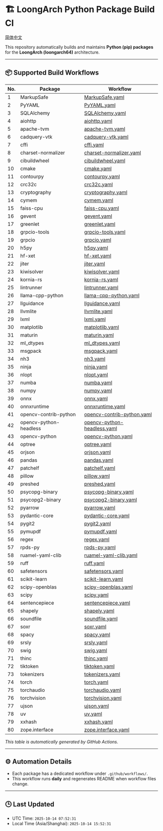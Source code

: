 # 🏗️ LoongArch Python Package Build CI

[简体中文](./README_zh.md)

This repository automatically builds and maintains **Python (pip) packages** for the **LoongArch (loongarch64)** architecture.

---

## 📦 Supported Build Workflows

| No. | Package | Workflow |
|-----|----------|-----------|
| 1 | MarkupSafe | [MarkupSafe.yaml](https://github.com/Loongson-Cloud-Community/pypi/blob/main/.github/workflows/MarkupSafe.yaml) |
| 2 | PyYAML | [PyYAML.yaml](https://github.com/Loongson-Cloud-Community/pypi/blob/main/.github/workflows/PyYAML.yaml) |
| 3 | SQLAlchemy | [SQLAlchemy.yaml](https://github.com/Loongson-Cloud-Community/pypi/blob/main/.github/workflows/SQLAlchemy.yaml) |
| 4 | aiohttp | [aiohttp.yaml](https://github.com/Loongson-Cloud-Community/pypi/blob/main/.github/workflows/aiohttp.yaml) |
| 5 | apache-tvm | [apache-tvm.yaml](https://github.com/Loongson-Cloud-Community/pypi/blob/main/.github/workflows/apache-tvm.yaml) |
| 6 | cadquery-vtk | [cadquery-vtk.yaml](https://github.com/Loongson-Cloud-Community/pypi/blob/main/.github/workflows/cadquery-vtk.yaml) |
| 7 | cffi | [cffi.yaml](https://github.com/Loongson-Cloud-Community/pypi/blob/main/.github/workflows/cffi.yaml) |
| 8 | charset-normalizer | [charset-normalizer.yaml](https://github.com/Loongson-Cloud-Community/pypi/blob/main/.github/workflows/charset-normalizer.yaml) |
| 9 | cibuildwheel | [cibuildwheel.yaml](https://github.com/Loongson-Cloud-Community/pypi/blob/main/.github/workflows/cibuildwheel.yaml) |
| 10 | cmake | [cmake.yaml](https://github.com/Loongson-Cloud-Community/pypi/blob/main/.github/workflows/cmake.yaml) |
| 11 | contourpy | [contourpy.yaml](https://github.com/Loongson-Cloud-Community/pypi/blob/main/.github/workflows/contourpy.yaml) |
| 12 | crc32c | [crc32c.yaml](https://github.com/Loongson-Cloud-Community/pypi/blob/main/.github/workflows/crc32c.yaml) |
| 13 | cryptography | [cryptography.yaml](https://github.com/Loongson-Cloud-Community/pypi/blob/main/.github/workflows/cryptography.yaml) |
| 14 | cymem | [cymem.yaml](https://github.com/Loongson-Cloud-Community/pypi/blob/main/.github/workflows/cymem.yaml) |
| 15 | faiss-cpu | [faiss-cpu.yaml](https://github.com/Loongson-Cloud-Community/pypi/blob/main/.github/workflows/faiss-cpu.yaml) |
| 16 | gevent | [gevent.yaml](https://github.com/Loongson-Cloud-Community/pypi/blob/main/.github/workflows/gevent.yaml) |
| 17 | greenlet | [greenlet.yaml](https://github.com/Loongson-Cloud-Community/pypi/blob/main/.github/workflows/greenlet.yaml) |
| 18 | grpcio-tools | [grpcio-tools.yaml](https://github.com/Loongson-Cloud-Community/pypi/blob/main/.github/workflows/grpcio-tools.yaml) |
| 19 | grpcio | [grpcio.yaml](https://github.com/Loongson-Cloud-Community/pypi/blob/main/.github/workflows/grpcio.yaml) |
| 20 | h5py | [h5py.yaml](https://github.com/Loongson-Cloud-Community/pypi/blob/main/.github/workflows/h5py.yaml) |
| 21 | hf-xet | [hf-xet.yaml](https://github.com/Loongson-Cloud-Community/pypi/blob/main/.github/workflows/hf-xet.yaml) |
| 22 | jiter | [jiter.yaml](https://github.com/Loongson-Cloud-Community/pypi/blob/main/.github/workflows/jiter.yaml) |
| 23 | kiwisolver | [kiwisolver.yaml](https://github.com/Loongson-Cloud-Community/pypi/blob/main/.github/workflows/kiwisolver.yaml) |
| 24 | kornia-rs | [kornia-rs.yaml](https://github.com/Loongson-Cloud-Community/pypi/blob/main/.github/workflows/kornia-rs.yaml) |
| 25 | lintrunner | [lintrunner.yaml](https://github.com/Loongson-Cloud-Community/pypi/blob/main/.github/workflows/lintrunner.yaml) |
| 26 | llama-cpp-python | [llama-cpp-python.yaml](https://github.com/Loongson-Cloud-Community/pypi/blob/main/.github/workflows/llama-cpp-python.yaml) |
| 27 | llguidance | [llguidance.yaml](https://github.com/Loongson-Cloud-Community/pypi/blob/main/.github/workflows/llguidance.yaml) |
| 28 | llvmlite | [llvmlite.yaml](https://github.com/Loongson-Cloud-Community/pypi/blob/main/.github/workflows/llvmlite.yaml) |
| 29 | lxml | [lxml.yaml](https://github.com/Loongson-Cloud-Community/pypi/blob/main/.github/workflows/lxml.yaml) |
| 30 | matplotlib | [matplotlib.yaml](https://github.com/Loongson-Cloud-Community/pypi/blob/main/.github/workflows/matplotlib.yaml) |
| 31 | maturin | [maturin.yaml](https://github.com/Loongson-Cloud-Community/pypi/blob/main/.github/workflows/maturin.yaml) |
| 32 | ml_dtypes | [ml_dtypes.yaml](https://github.com/Loongson-Cloud-Community/pypi/blob/main/.github/workflows/ml_dtypes.yaml) |
| 33 | msgpack | [msgpack.yaml](https://github.com/Loongson-Cloud-Community/pypi/blob/main/.github/workflows/msgpack.yaml) |
| 34 | nh3 | [nh3.yaml](https://github.com/Loongson-Cloud-Community/pypi/blob/main/.github/workflows/nh3.yaml) |
| 35 | ninja | [ninja.yaml](https://github.com/Loongson-Cloud-Community/pypi/blob/main/.github/workflows/ninja.yaml) |
| 36 | nlopt | [nlopt.yaml](https://github.com/Loongson-Cloud-Community/pypi/blob/main/.github/workflows/nlopt.yaml) |
| 37 | numba | [numba.yaml](https://github.com/Loongson-Cloud-Community/pypi/blob/main/.github/workflows/numba.yaml) |
| 38 | numpy | [numpy.yaml](https://github.com/Loongson-Cloud-Community/pypi/blob/main/.github/workflows/numpy.yaml) |
| 39 | onnx | [onnx.yaml](https://github.com/Loongson-Cloud-Community/pypi/blob/main/.github/workflows/onnx.yaml) |
| 40 | onnxruntime | [onnxruntime.yaml](https://github.com/Loongson-Cloud-Community/pypi/blob/main/.github/workflows/onnxruntime.yaml) |
| 41 | opencv-contrib-python | [opencv-contrib-python.yaml](https://github.com/Loongson-Cloud-Community/pypi/blob/main/.github/workflows/opencv-contrib-python.yaml) |
| 42 | opencv-python-headless | [opencv-python-headless.yaml](https://github.com/Loongson-Cloud-Community/pypi/blob/main/.github/workflows/opencv-python-headless.yaml) |
| 43 | opencv-python | [opencv-python.yaml](https://github.com/Loongson-Cloud-Community/pypi/blob/main/.github/workflows/opencv-python.yaml) |
| 44 | optree | [optree.yaml](https://github.com/Loongson-Cloud-Community/pypi/blob/main/.github/workflows/optree.yaml) |
| 45 | orjson | [orjson.yaml](https://github.com/Loongson-Cloud-Community/pypi/blob/main/.github/workflows/orjson.yaml) |
| 46 | pandas | [pandas.yaml](https://github.com/Loongson-Cloud-Community/pypi/blob/main/.github/workflows/pandas.yaml) |
| 47 | patchelf | [patchelf.yaml](https://github.com/Loongson-Cloud-Community/pypi/blob/main/.github/workflows/patchelf.yaml) |
| 48 | pillow | [pillow.yaml](https://github.com/Loongson-Cloud-Community/pypi/blob/main/.github/workflows/pillow.yaml) |
| 49 | preshed | [preshed.yaml](https://github.com/Loongson-Cloud-Community/pypi/blob/main/.github/workflows/preshed.yaml) |
| 50 | psycopg-binary | [psycopg-binary.yaml](https://github.com/Loongson-Cloud-Community/pypi/blob/main/.github/workflows/psycopg-binary.yaml) |
| 51 | psycopg2-binary | [psycopg2-binary.yaml](https://github.com/Loongson-Cloud-Community/pypi/blob/main/.github/workflows/psycopg2-binary.yaml) |
| 52 | pyarrow | [pyarrow.yaml](https://github.com/Loongson-Cloud-Community/pypi/blob/main/.github/workflows/pyarrow.yaml) |
| 53 | pydantic-core | [pydantic-core.yaml](https://github.com/Loongson-Cloud-Community/pypi/blob/main/.github/workflows/pydantic-core.yaml) |
| 54 | pygit2 | [pygit2.yaml](https://github.com/Loongson-Cloud-Community/pypi/blob/main/.github/workflows/pygit2.yaml) |
| 55 | pymupdf | [pymupdf.yaml](https://github.com/Loongson-Cloud-Community/pypi/blob/main/.github/workflows/pymupdf.yaml) |
| 56 | regex | [regex.yaml](https://github.com/Loongson-Cloud-Community/pypi/blob/main/.github/workflows/regex.yaml) |
| 57 | rpds-py | [rpds-py.yaml](https://github.com/Loongson-Cloud-Community/pypi/blob/main/.github/workflows/rpds-py.yaml) |
| 58 | ruamel-yaml-clib | [ruamel-yaml-clib.yaml](https://github.com/Loongson-Cloud-Community/pypi/blob/main/.github/workflows/ruamel-yaml-clib.yaml) |
| 59 | ruff | [ruff.yaml](https://github.com/Loongson-Cloud-Community/pypi/blob/main/.github/workflows/ruff.yaml) |
| 60 | safetensors | [safetensors.yaml](https://github.com/Loongson-Cloud-Community/pypi/blob/main/.github/workflows/safetensors.yaml) |
| 61 | scikit-learn | [scikit-learn.yaml](https://github.com/Loongson-Cloud-Community/pypi/blob/main/.github/workflows/scikit-learn.yaml) |
| 62 | scipy-openblas | [scipy-openblas.yaml](https://github.com/Loongson-Cloud-Community/pypi/blob/main/.github/workflows/scipy-openblas.yaml) |
| 63 | scipy | [scipy.yaml](https://github.com/Loongson-Cloud-Community/pypi/blob/main/.github/workflows/scipy.yaml) |
| 64 | sentencepiece | [sentencepiece.yaml](https://github.com/Loongson-Cloud-Community/pypi/blob/main/.github/workflows/sentencepiece.yaml) |
| 65 | shapely | [shapely.yaml](https://github.com/Loongson-Cloud-Community/pypi/blob/main/.github/workflows/shapely.yaml) |
| 66 | soundfile | [soundfile.yaml](https://github.com/Loongson-Cloud-Community/pypi/blob/main/.github/workflows/soundfile.yaml) |
| 67 | soxr | [soxr.yaml](https://github.com/Loongson-Cloud-Community/pypi/blob/main/.github/workflows/soxr.yaml) |
| 68 | spacy | [spacy.yaml](https://github.com/Loongson-Cloud-Community/pypi/blob/main/.github/workflows/spacy.yaml) |
| 69 | srsly | [srsly.yaml](https://github.com/Loongson-Cloud-Community/pypi/blob/main/.github/workflows/srsly.yaml) |
| 70 | swig | [swig.yaml](https://github.com/Loongson-Cloud-Community/pypi/blob/main/.github/workflows/swig.yaml) |
| 71 | thinc | [thinc.yaml](https://github.com/Loongson-Cloud-Community/pypi/blob/main/.github/workflows/thinc.yaml) |
| 72 | tiktoken | [tiktoken.yaml](https://github.com/Loongson-Cloud-Community/pypi/blob/main/.github/workflows/tiktoken.yaml) |
| 73 | tokenizers | [tokenizers.yaml](https://github.com/Loongson-Cloud-Community/pypi/blob/main/.github/workflows/tokenizers.yaml) |
| 74 | torch | [torch.yaml](https://github.com/Loongson-Cloud-Community/pypi/blob/main/.github/workflows/torch.yaml) |
| 75 | torchaudio | [torchaudio.yaml](https://github.com/Loongson-Cloud-Community/pypi/blob/main/.github/workflows/torchaudio.yaml) |
| 76 | torchvision | [torchvision.yaml](https://github.com/Loongson-Cloud-Community/pypi/blob/main/.github/workflows/torchvision.yaml) |
| 77 | ujson | [ujson.yaml](https://github.com/Loongson-Cloud-Community/pypi/blob/main/.github/workflows/ujson.yaml) |
| 78 | uv | [uv.yaml](https://github.com/Loongson-Cloud-Community/pypi/blob/main/.github/workflows/uv.yaml) |
| 79 | xxhash | [xxhash.yaml](https://github.com/Loongson-Cloud-Community/pypi/blob/main/.github/workflows/xxhash.yaml) |
| 80 | zope.interface | [zope.interface.yaml](https://github.com/Loongson-Cloud-Community/pypi/blob/main/.github/workflows/zope.interface.yaml) |

_This table is automatically generated by GitHub Actions._

---

## ⚙️ Automation Details

- Each package has a dedicated workflow under `.github/workflows/`.
- This workflow runs **daily** and regenerates README when workflow files change.

---

## 🕒 Last Updated

- UTC Time: `2025-10-14 07:52:31`
- Local Time (Asia/Shanghai): `2025-10-14 15:52:31`
